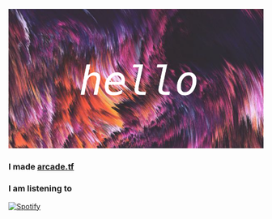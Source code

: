 ![abstract-banner](abstract-banner.png)

### I made [arcade.tf](https://arcade.tf)

### I am listening to
[![Spotify](https://spotify-now-playing-git-master.aethezxd.vercel.app/api/spotify)](https://open.spotify.com/user/not-here-yet)
